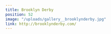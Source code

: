 ```yaml
---
title: Brooklyn Derby
position: 52
image: "/uploads/gallery__brooklynderby.jpg"
link: http://brooklynderby.com/
---
```


